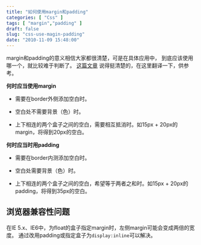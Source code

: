 ```yaml
---
title: "如何使用margin和padding"
categories: [ "Css" ]
tags: [ "margin","padding" ]
draft: false
slug: "css-use-magin-padding"
date: "2010-11-09 15:48:00"
---
```


margin和padding的意义相信大家都很清楚，可是在具体应用中， 
到底应该使用哪一个，就比较难于判断了。 [这篇文章](http://coliss.com/articles/build-websites/operation/css/901.html) 说得挺清楚的，在这里翻译一下，供参考。

**何时应当使用margin**

 - 需要在border外侧添加空白时。

 - 空白处不需要背景（色）时。

 - 上下相连的两个盒子之间的空白，需要相互抵消时。如15px + 20px的margin，将得到20px的空白。


**何时应当时用padding**

 - 需要在border内测添加空白时。

 - 空白处需要背景（色）时。

 - 上下相连的两个盒子之间的空白，希望等于两者之和时。如15px + 20px的padding，将得到35px的空白。

##  浏览器兼容性问题  ##

在IE 5.x、IE6中，为float的盒子指定margin时，左侧margin可能会变成两倍的宽度。 通过改用padding或指定盒子为`display:inline`可以解决。
